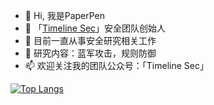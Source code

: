 - 👋 Hi, 我是PaperPen
- 👀 「[Timeline Sec](https://github.com/TimelineSec)」安全团队创始人
- 💞️ 目前一直从事安全研究相关工作
- 🌱 研究内容：蓝军攻击，规则防御
- 📫 欢迎关注我的团队公众号：「Timeline Sec」

<!---
Paper-Pen/Paper-Pen is a ✨ special ✨ repository because its `README.md` (this file) appears on your GitHub profile.
You can click the Preview link to take a look at your changes.
--->

[![Top Langs](https://github-readme-stats.vercel.app/api?username=Paper-Pen&show_icons=true)](https://github-readme-stats.vercel.app/api?username=Paper-Pen&show_icons=true)

